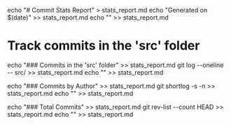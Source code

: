 echo "# Commit Stats Report" > stats_report.md
echo "Generated on $(date)" >> stats_report.md
echo "" >> stats_report.md

# Track commits in the 'src' folder
echo "### Commits in the 'src' folder" >> stats_report.md
git log --oneline -- src/ >> stats_report.md
echo "" >> stats_report.md


echo "### Commits by Author" >> stats_report.md
git shortlog -s -n >> stats_report.md
echo "" >> stats_report.md


echo "### Total Commits" >> stats_report.md
git rev-list --count HEAD >> stats_report.md
echo "" >> stats_report.md

